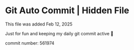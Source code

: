 # Git Auto Commit | Hidden File

This file was added Feb 12, 2025

Just for fun and keeping my daily git commit active 🤪

commit number: 561974
